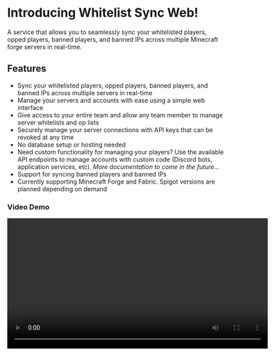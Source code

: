 # Introducing Whitelist Sync Web!

A service that allows you to seamlessly sync your whitelisted players, opped players, banned players, and banned IPs across multiple Minecraft forge servers in real-time.

## Features

- Sync your whitelisted players, opped players, banned players, and banned IPs across multiple servers in real-time
- Manage your servers and accounts with ease using a simple web interface
- Give access to your entire team and allow any team member to manage server whitelists and op lists
- Securely manage your server connections with API keys that can be revoked at any time
- No database setup or hosting needed
- Need custom functionality for managing your players? Use the available API endpoints to manage accounts with custom code (Discord bots, application services, etc). *More documentation to come in the future...*
- Support for syncing banned players and banned IPs
- Currently supporting Minecraft Forge and Fabric. Spigot versions are planned depending on demand

### Video Demo

<video src="./assets/whitelisting.mp4" width="600" />

<video src="./assets/opping-banning.mp4" width="600" />

## Pricing and Beta Access

**This platform is currently in testing and may contain bugs and downtime.** Access is only allowed to pre-authorized users. If you would like to apply to access the platform while it is in beta, you may apply by joining the Whitelist Sync Discord server and filling out the application here: [Apply to the beta/trial here!](https://discord.gg/CrqvEVRmWS)

### Free Tier
The free/trial tier gives a user access to Whitelist Sync Web with up-to 25 player syncing (under 1 account), 1 user to manage the account (you), and real-time syncing (connections) with up to 2 running Minecraft servers. Ideal for a small group of friends who play on up-to two different Minecraft servers.
* 25 player syncing (whitelist and ops only)
* 1 user (you)
* Real-time syncing with up to 2 running Minecraft servers. For example, if there are 2 separate Minecraft server instances running,  then connecting a 3rd Minecraft server will be over the limit and this server will not receive sync updates or be able to pull/push updates.

### Tier 1 Plan ($3/month)
Gives a user access to Whitelist Sync Web with unlimited player syncing (under 1 account), up-to 1 user (you) + 4 other users with manage access for the account (server group), and real-time syncing (connections) with up to 10 running Minecraft servers.
* Unlimited player syncing (whitelist, ops, banned players, banned IPs)
* 1 user (you) + 4 other users with manage players for the account (these 4 extra users can log in and manage the player lists using a separate login)
* Real-time syncing with up to 10 running Minecraft servers. For example, if there are 10 separate Minecraft server instances running, then connecting a 11th Minecraft server will be over the limit and this server fail to establish a connection and will not receive sync updates or be able to pull/push updates.

### Tier 2 Plan ($8/month)
Gives a user access to Whitelist Sync Web with unlimited player syncing (under 1 account), up-to 1 user (you) + 24 other users with manage access for the account (server group), and real-time syncing (connections) with up to 25 running Minecraft servers.
* Unlimited player syncing (whitelist, ops, banned players, banned IPs)
* 1 user (you) + 24 other users with manage players for the account (these 24 extra users can log in and manage the player lists using a separate login)
* Real-time syncing with up to 25 running Minecraft servers. For example, if there are 10 separate Minecraft server instances running, then connecting a 26th Minecraft server will be over the limit and this server fail to establish a connection and will not receive sync updates or be able to pull/push updates.

## Getting Started

1. To get started, you will need to install the Whitelist Sync Forge mod on your Minecraft servers. You can download the mod from [CurseForge](https://www.curseforge.com/minecraft/mc-mods/whitelistsync2) OR [Modrinth](https://modrinth.com/mod/whitelistsync2).  
   *Mod version v2.6.X+ is required to work with this service*
2. Once you have installed the mod on your servers, you will need to create an account using the accounts link at the top of this page. An account can be thought of as a group of servers that will have their whitelisted players and opped players synced.
3. After creating an account, you can access the different player access lists by clicking the buttons in the account row. You will see 4 buttons: **Whitelist**, **Ops**, **Banned Players**, and **Banned IPs**. Clicking on these buttons will take you to a page where you can manage the players on the list.
4. Account admins will see an additional **Manage** button. This manage button will take you to an additional page where account admins can manage the Api Keys and Users for the account. Users are added by their email and will need to have an account on the site before they can be added to an account.
5. To configure the Whitelist Sync Forge mod, you will need to generate an API key on the accounts page. It is recommended to make an API key for each server you will be adding to the account, naming it accordingly. This will make it easier to revoke access to a specific server if needed. Once you create an API key, copy the code it gives you (you will not be able to see this code again). Add the code to your `whitelistsync2-common.toml` config file on the forge server:  
   Make sure the `databaseMode` is set to `"WEB"` and the `webApiKey` setting under `[web]` is set to the API key you copied.

```toml
[general]
  databaseMode = "WEB"

...

[web]
  #API Key for the web service. You can generate one by logging into the web service and adding a new API key to your account.
  webApiKey = "[API KEY HERE]"
  #Host for the web service. This should be the URL of the web service. You should never need to change this.
  webApiHost = "https://whitelistsync.com/"
  #Option to enable banned players sync.
  webSyncBannedPlayers = true
  #Option to enable banned IPs sync.
  webSyncBannedIps = true

...

```

6. Once your forge server is running and no errors are shown on startup, you can push your existing whitelisted players, ops, banned players, and banned ips using the /wl push command. All access lists are managed on the servers using the vanilla Minecraft server commands. Whitelist sync will automatically sync the lists across all servers in the account in real time. See the documentation for the forge mod on the Curseforge or Modrinth pages linked above.

## Feedback

If you have any feedback, feature requests, or questions, please create a discussion on the Discord server [Discord Server](https://discord.gg/7FMJN4kurr) page.

